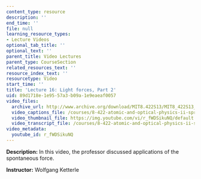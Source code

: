 ```yaml
---
content_type: resource
description: ''
end_time: ''
file: null
learning_resource_types:
- Lecture Videos
optional_tab_title: ''
optional_text: ''
parent_title: Video Lectures
parent_type: CourseSection
related_resources_text: ''
resource_index_text: ''
resourcetype: Video
start_time: ''
title: 'Lecture 16: Light forces, Part 2'
uid: 89d1718e-1e95-57a3-b09a-1e9eaeaf0057
video_files:
  archive_url: http://www.archive.org/download/MIT8.422S13/MIT8_422S13_lec16-2_300k.mp4
  video_captions_file: /courses/8-422-atomic-and-optical-physics-ii-spring-2013/0d0534d64e355b6185d2355d4fb1ca9f_r_fWDSikuNQ.vtt
  video_thumbnail_file: https://img.youtube.com/vi/r_fWDSikuNQ/default.jpg
  video_transcript_file: /courses/8-422-atomic-and-optical-physics-ii-spring-2013/58099874509917620b9880372e607485_r_fWDSikuNQ.pdf
video_metadata:
  youtube_id: r_fWDSikuNQ
---
```


**Description:** In this video, the professor discussed applications of the spontaneous force.

**Instructor:** Wolfgang Ketterle
